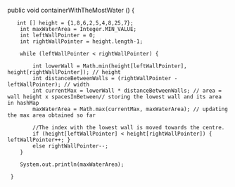 public void containerWithTheMostWater () {


       int [] height = {1,8,6,2,5,4,8,25,7};
        int maxWaterArea = Integer.MIN_VALUE;
        int leftWallPointer = 0;
        int rightWallPointer = height.length-1;

        while (leftWallPointer < rightWallPointer) {

            int lowerWall = Math.min(height[leftWallPointer], height[rightWallPointer]); // height
            int distanceBetweenWalls = (rightWallPointer - leftWallPointer); // width
            int currentMax = lowerWall * distanceBetweenWalls; // area = wall height x spacesInBetween// storing the lowest wall and its area in hashMap
            maxWaterArea = Math.max(currentMax, maxWaterArea); // updating the max area obtained so far

            //The index with the lowest wall is moved towards the centre.
            if (height[leftWallPointer] < height[rightWallPointer]) { leftWallPointer++; }
            else rightWallPointer--;
        }
        
        System.out.println(maxWaterArea);
     
     }
